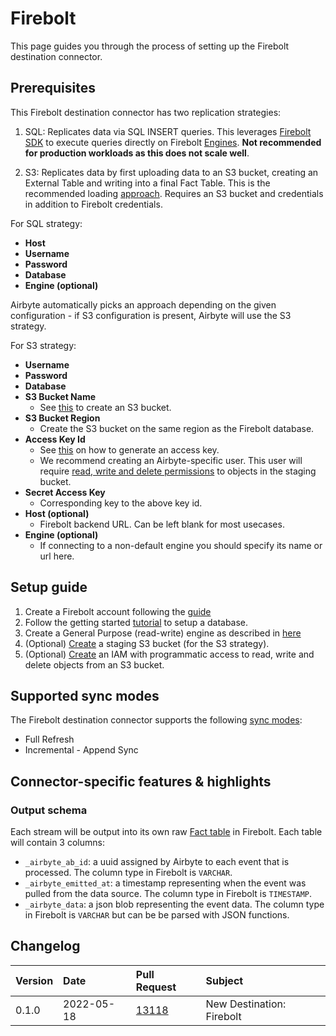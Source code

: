 # Firebolt

This page guides you through the process of setting up the Firebolt destination connector.

## Prerequisites

This Firebolt destination connector has two replication strategies:

1. SQL: Replicates data via SQL INSERT queries. This leverages [Firebolt SDK](https://pypi.org/project/firebolt-sdk/) to execute queries directly on Firebolt [Engines](https://docs.firebolt.io/working-with-engines/understanding-engine-fundamentals.html). **Not recommended for production workloads as this does not scale well**.

2. S3: Replicates data by first uploading data to an S3 bucket, creating an External Table and writing into a final Fact Table. This is the recommended loading [approach](https://docs.firebolt.io/loading-data/loading-data.html). Requires an S3 bucket and credentials in addition to Firebolt credentials.

For SQL strategy:
* **Host**
* **Username**
* **Password**
* **Database**
* **Engine (optional)**


Airbyte automatically picks an approach depending on the given configuration - if S3 configuration is present, Airbyte will use the S3 strategy.

For S3 strategy:

* **Username**
* **Password**
* **Database**
* **S3 Bucket Name**
    * See [this](https://docs.aws.amazon.com/AmazonS3/latest/userguide/create-bucket-overview.html) to create an S3 bucket.
* **S3 Bucket Region**
    * Create the S3 bucket on the same region as the Firebolt database.
* **Access Key Id**
    * See [this](https://docs.aws.amazon.com/general/latest/gr/aws-sec-cred-types.html#access-keys-and-secret-access-keys) on how to generate an access key.
    * We recommend creating an Airbyte-specific user. This user will require [read, write and delete permissions](https://docs.aws.amazon.com/IAM/latest/UserGuide/reference_policies_examples_s3_rw-bucket.html) to objects in the staging bucket.
* **Secret Access Key**
    * Corresponding key to the above key id.
* **Host (optional)**
    * Firebolt backend URL. Can be left blank for most usecases.
* **Engine (optional)**
    * If connecting to a non-default engine you should specify its name or url here.

## Setup guide

1. Create a Firebolt account following the [guide](https://docs.firebolt.io/managing-your-account/creating-an-account.html)
1. Follow the getting started [tutorial](https://docs.firebolt.io/getting-started.html) to setup a database.
1. Create a General Purpose (read-write) engine as described in [here](https://docs.firebolt.io/working-with-engines/working-with-engines-using-the-firebolt-manager.html)
1. (Optional) [Create](https://docs.aws.amazon.com/AmazonS3/latest/userguide/create-bucket-overview.html) a staging S3 bucket \(for the S3 strategy\).
1. (Optional) [Create](https://docs.aws.amazon.com/AmazonS3/latest/userguide/using-iam-policies.html) an IAM with programmatic access to read, write and delete objects from an S3 bucket.


## Supported sync modes

The Firebolt destination connector supports the following [sync modes](https://docs.airbyte.com/cloud/core-concepts/#connection-sync-mode):
- Full Refresh
- Incremental - Append Sync


## Connector-specific features & highlights


### Output schema

Each stream will be output into its own raw [Fact table](https://docs.firebolt.io/working-with-tables.html#fact-and-dimension-tables) in Firebolt. Each table will contain 3 columns:

* `_airbyte_ab_id`: a uuid assigned by Airbyte to each event that is processed. The column type in Firebolt is `VARCHAR`.
* `_airbyte_emitted_at`: a timestamp representing when the event was pulled from the data source. The column type in Firebolt is `TIMESTAMP`.
* `_airbyte_data`: a json blob representing the event data. The column type in Firebolt is `VARCHAR` but can be be parsed with JSON functions.


## Changelog

| Version | Date       | Pull Request | Subject |
|:--------|:-----------| :-----       | :------ |
| 0.1.0  | 2022-05-18 | [13118](https://github.com/airbytehq/airbyte/pull/13118) | New Destination: Firebolt |
